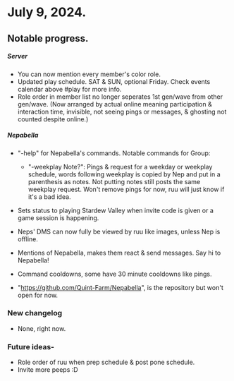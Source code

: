 
# July 9, 2024.

## Notable progress.

##### Server
- You can now mention every member's color role.
- Updated play schedule. SAT & SUN, optional Friday. Check events calendar above #play for more info.
- Role order in member list no longer seperates 1st gen/wave from other gen/wave. (Now arranged by actual online meaning participation & interaction time, invisible, not seeing pings or messages, & ghosting not counted despite online.)

##### Nepabella
- "-help" for Nepabella's commands.
	Notable commands for Group:
	- "-weekplay Note?": Pings & request for a weekday or weekplay schedule, words following weekplay is copied by Nep and put in a parenthesis as notes. Not putting notes still posts the same weekplay request.
Won't remove pings for now, ruu will just know if it's a bad idea.

- Sets status to playing Stardew Valley when invite code is given or a game session is happening.
- Neps' DMS can now fully be viewed by ruu like images, unless Nep is offline.
- Mentions of Nepabella, makes them react & send messages. Say hi to Nepabella!
- Command cooldowns, some have 30 minute cooldowns like pings.
- "https://github.com/Quint-Farm/Nepabella", is the repository but won't open for now.

### New changelog

- None, right now.

### Future ideas- 
- Role order of ruu when prep schedule & post pone schedule.
- Invite more peeps :D

